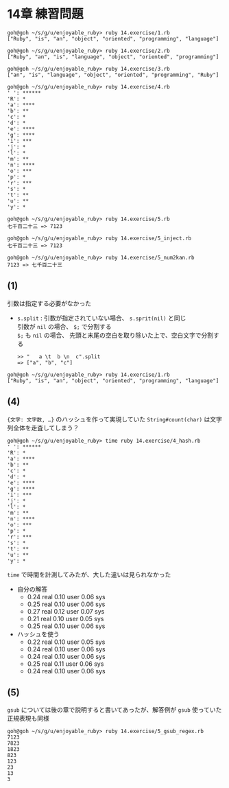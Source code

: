 # 14章 練習問題

```
goh@goh ~/s/g/u/enjoyable_ruby> ruby 14.exercise/1.rb
["Ruby", "is", "an", "object", "oriented", "programming", "language"]
```

```
goh@goh ~/s/g/u/enjoyable_ruby> ruby 14.exercise/2.rb
["Ruby", "an", "is", "language", "object", "oriented", "programming"]
```

```
goh@goh ~/s/g/u/enjoyable_ruby> ruby 14.exercise/3.rb
["an", "is", "language", "object", "oriented", "programming", "Ruby"]
```

```
goh@goh ~/s/g/u/enjoyable_ruby> ruby 14.exercise/4.rb
' ': ******
'R': *
'a': ****
'b': **
'c': *
'd': *
'e': ****
'g': ****
'i': ***
'j': *
'l': *
'm': **
'n': ****
'o': ***
'p': *
'r': ***
's': *
't': **
'u': **
'y': *
```

```
goh@goh ~/s/g/u/enjoyable_ruby> ruby 14.exercise/5.rb
七千百二十三 => 7123
```

```
goh@goh ~/s/g/u/enjoyable_ruby> ruby 14.exercise/5_inject.rb
七千百二十三 => 7123
```

```
goh@goh ~/s/g/u/enjoyable_ruby> ruby 14.exercise/5_num2kan.rb
7123 => 七千百二十三
```

## (1)

引数は指定する必要がなかった

- `s.split` : 引数が指定されていない場合、 `s.sprit(nil)` と同じ  
    引数が `nil` の場合、 `$;` で分割する  
    `$;` も `nil` の場合、 先頭と末尾の空白を取り除いた上で、空白文字で分割する

    ```
    >> "   a \t  b \n  c".split
    => ["a", "b", "c"]
    ```

```
goh@goh ~/s/g/u/enjoyable_ruby> ruby 14.exercise/1.rb
["Ruby", "is", "an", "object", "oriented", "programming", "language"]
```

## (4)

`{文字: 文字数, …}` のハッシュを作って実現していた
`String#count(char)` は文字列全体を走査してしまう？

```
goh@goh ~/s/g/u/enjoyable_ruby> time ruby 14.exercise/4_hash.rb
' ': ******
'R': *
'a': ****
'b': **
'c': *
'd': *
'e': ****
'g': ****
'i': ***
'j': *
'l': *
'm': **
'n': ****
'o': ***
'p': *
'r': ***
's': *
't': **
'u': **
'y': *
```

`time` で時間を計測してみたが、大した違いは見られなかった

- 自分の解答
    - 0.24 real         0.10 user         0.06 sys
    - 0.25 real         0.10 user         0.06 sys
    - 0.27 real         0.12 user         0.07 sys
    - 0.21 real         0.10 user         0.05 sys
    - 0.25 real         0.10 user         0.06 sys
- ハッシュを使う
    - 0.22 real         0.10 user         0.05 sys
    - 0.24 real         0.10 user         0.06 sys
    - 0.24 real         0.10 user         0.06 sys
    - 0.25 real         0.11 user         0.06 sys
    - 0.24 real         0.10 user         0.06 sys

## (5)

`gsub` については後の章で説明すると書いてあったが、解答例が `gsub` 使っていた
正規表現も同様

```
goh@goh ~/s/g/u/enjoyable_ruby> ruby 14.exercise/5_gsub_regex.rb
7123
7823
1823
823
123
23
13
3
```

